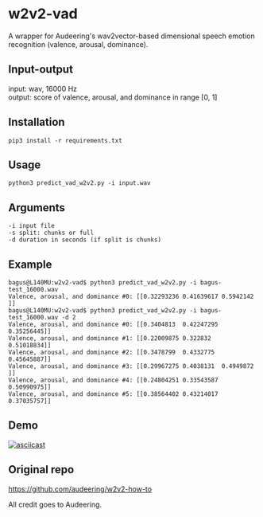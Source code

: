 # w2v2-vad
A wrapper for Audeering's wav2vector-based dimensional speech emotion recognition (valence, arousal, dominance).

## Input-output
input: wav, 16000 Hz  
output:  score of valence, arousal, and dominance in range [0, 1]  


## Installation
    pip3 install -r requirements.txt
    
## Usage
    python3 predict_vad_w2v2.py -i input.wav

## Arguments
```
-i input file  
-s split: chunks or full  
-d duration in seconds (if split is chunks)  
```

## Example

```
bagus@L140MU:w2v2-vad$ python3 predict_vad_w2v2.py -i bagus-test_16000.wav 
Valence, arousal, and dominance #0: [[0.32293236 0.41639617 0.5942142 ]]
bagus@L140MU:w2v2-vad$ python3 predict_vad_w2v2.py -i bagus-test_16000.wav -d 2
Valence, arousal, and dominance #0: [[0.3404813  0.42247295 0.35256445]]
Valence, arousal, and dominance #1: [[0.22009875 0.322832   0.51018834]]
Valence, arousal, and dominance #2: [[0.3478799  0.4332775  0.45645887]]
Valence, arousal, and dominance #3: [[0.29967275 0.4038131  0.4949872 ]]
Valence, arousal, and dominance #4: [[0.24804251 0.33543587 0.50990975]]
Valence, arousal, and dominance #5: [[0.38564402 0.43214017 0.37035757]]
```

## Demo
[![asciicast](https://asciinema.org/a/1XhSclhNuVsfG6bBCPoQLwvN1.svg)](https://asciinema.org/a/1XhSclhNuVsfG6bBCPoQLwvN1)

## Original repo  
https://github.com/audeering/w2v2-how-to

All credit goes to Audeering.
